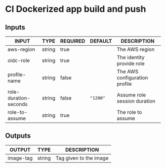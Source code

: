 # CI Dockerized app build and push

## Inputs

<!-- AUTO-DOC-INPUT:START - Do not remove or modify this section -->

|         INPUT         |  TYPE  | REQUIRED | DEFAULT  |          DESCRIPTION          |
|-----------------------|--------|----------|----------|-------------------------------|
|      aws-region       | string |   true   |          |        The AWS region         |
|       oidc-role       | string |   true   |          |   The identity provide role   |
|     profile-name      | string |  false   |          | The AWS configuration profile |
| role-duration-seconds | string |  false   | `"1200"` | Assume role session duration  |
|    role-to-assume     | string |   true   |          |      The role to assume       |

<!-- AUTO-DOC-INPUT:END -->

## Outputs

<!-- AUTO-DOC-OUTPUT:START - Do not remove or modify this section -->

|  OUTPUT   |  TYPE  |      DESCRIPTION       |
|-----------|--------|------------------------|
| image-tag | string | Tag given to the image |

<!-- AUTO-DOC-OUTPUT:END -->

